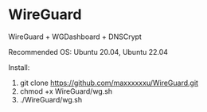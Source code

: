 # WireGuard
WireGuard + WGDashboard + DNSCrypt

Recommended OS: Ubuntu 20.04, Ubuntu 22.04


Install:

1. git clone https://github.com/maxxxxxxu/WireGuard.git
2. chmod +x WireGuard/wg.sh
3. ./WireGuard/wg.sh
